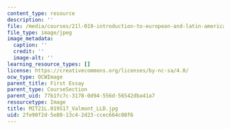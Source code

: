 ```yaml
---
content_type: resource
description: ''
file: /media/courses/21l-019-introduction-to-european-and-latin-american-fiction-great-books-on-the-page-and-on-the-screen-spring-2017/2fe90f2d5e8013c42d23ccec664c08f6_MIT21L.019S17_Valmont_LLD.jpg
file_type: image/jpeg
image_metadata:
  caption: ''
  credit: ''
  image-alt: ''
learning_resource_types: []
license: https://creativecommons.org/licenses/by-nc-sa/4.0/
ocw_type: OCWImage
parent_title: First Essay
parent_type: CourseSection
parent_uid: 77b1fc7c-3178-0d94-556d-56542dba41a7
resourcetype: Image
title: MIT21L.019S17_Valmont_LLD.jpg
uid: 2fe90f2d-5e80-13c4-2d23-ccec664c08f6
---
```

